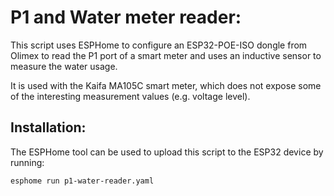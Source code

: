 P1 and Water meter reader:
====================

This script uses ESPHome to configure an ESP32-POE-ISO dongle from Olimex to read the P1 port of a smart meter and uses an inductive sensor to measure the water usage.

It is used with the Kaifa MA105C smart meter, which does not expose some of the interesting measurement values (e.g. voltage level).

Installation:
-------------

The ESPHome tool can be used to upload this script to the ESP32 device by running:

```
esphome run p1-water-reader.yaml
```

